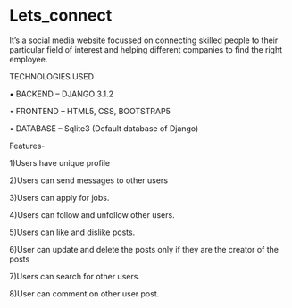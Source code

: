 # Lets_connect
It’s a social media website focussed on connecting skilled people to their particular field of interest and helping different companies to find the right employee.


TECHNOLOGIES USED

•	BACKEND – DJANGO 3.1.2


•	FRONTEND – HTML5, CSS, BOOTSTRAP5


•	DATABASE – Sqlite3 (Default database of Django)

Features-

1)Users have unique profile

2)Users can send messages to other users

3)Users can apply for jobs.

4)Users can follow and unfollow other users.

5)Users can like and dislike posts.

6)User can update and delete the posts only if they are the creator of the posts

7)Users can search for other users.

8)User can comment on other user post.
